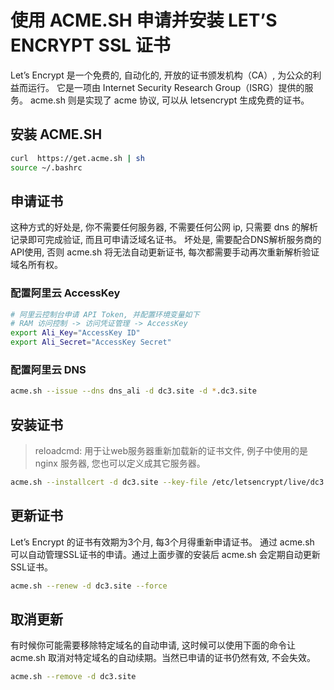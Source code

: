 # 使用 ACME.SH 申请并安装 LET’S ENCRYPT SSL 证书

Let’s Encrypt 是一个免费的, 自动化的, 开放的证书颁发机构（CA）, 为公众的利益而运行。 它是一项由 Internet Security Research
Group（ISRG）提供的服务。
acme.sh 则是实现了 acme 协议, 可以从 letsencrypt 生成免费的证书。

## 安装 ACME.SH

```bash
curl  https://get.acme.sh | sh
source ~/.bashrc
```

## 申请证书

这种方式的好处是, 你不需要任何服务器, 不需要任何公网 ip, 只需要 dns 的解析记录即可完成验证, 而且可申请泛域名证书。
坏处是, 需要配合DNS解析服务商的API使用, 否则 acme.sh 将无法自动更新证书, 每次都需要手动再次重新解析验证域名所有权。

### 配置阿里云 AccessKey

```bash
# 阿里云控制台申请 API Token, 并配置环境变量如下
# RAM 访问控制 -> 访问凭证管理 -> AccessKey
export Ali_Key="AccessKey ID"
export Ali_Secret="AccessKey Secret"
```

### 配置阿里云 DNS

```bash
acme.sh --issue --dns dns_ali -d dc3.site -d *.dc3.site
```

## 安装证书

> reloadcmd: 用于让web服务器重新加载新的证书文件, 例子中使用的是 nginx 服务器, 您也可以定义成其它服务器。

```bash
acme.sh --installcert -d dc3.site --key-file /etc/letsencrypt/live/dc3.site/dc3.site.key --fullchain-file /etc/letsencrypt/live/dc3.site/fullchain.cer --reloadcmd "service nginx force-reload"
```

## 更新证书

Let’s Encrypt 的证书有效期为3个月, 每3个月得重新申请证书。
通过 acme.sh 可以自动管理SSL证书的申请。通过上面步骤的安装后 acme.sh 会定期自动更新SSL证书。

```bash
acme.sh --renew -d dc3.site --force
```

## 取消更新

有时候你可能需要移除特定域名的自动申请, 这时候可以使用下面的命令让 acme.sh 取消对特定域名的自动续期。当然已申请的证书仍然有效,
不会失效。

```bash
acme.sh --remove -d dc3.site
```
